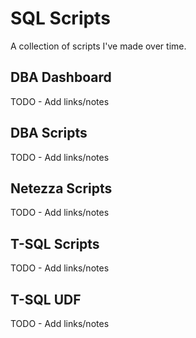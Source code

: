 # SQL Scripts
A collection of scripts I've made over time.

## DBA Dashboard
TODO - Add links/notes

## DBA Scripts
TODO - Add links/notes

## Netezza Scripts
TODO - Add links/notes

## T-SQL Scripts
TODO - Add links/notes

## T-SQL UDF
TODO - Add links/notes
